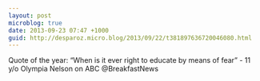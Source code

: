 ```yaml
---
layout: post
microblog: true
date: 2013-09-23 07:47 +1000
guid: http://desparoz.micro.blog/2013/09/22/t381897636720046080.html
---
```

Quote of the year: “When is it ever right to educate by means of fear” - 11 y/o Olympia Nelson on ABC @BreakfastNews
